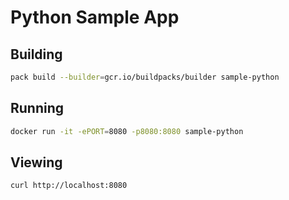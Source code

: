 # Python Sample App

## Building

```bash
pack build --builder=gcr.io/buildpacks/builder sample-python
```

## Running

```bash
docker run -it -ePORT=8080 -p8080:8080 sample-python
```

## Viewing

```bash
curl http://localhost:8080
```

